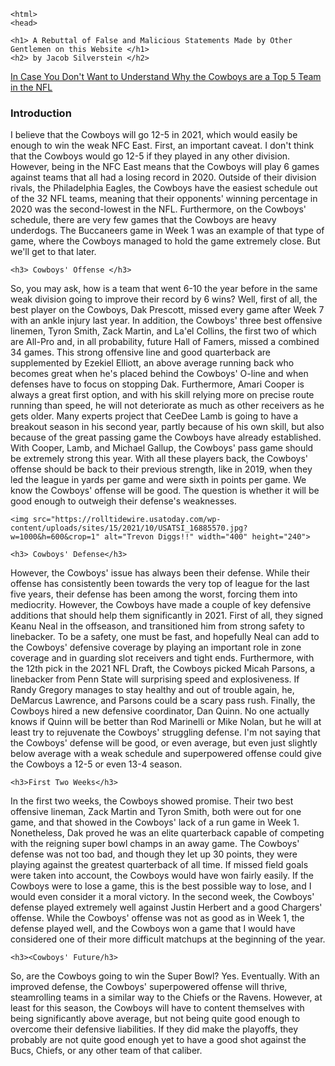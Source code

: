 	<html> 
	<head>
<title> Cowboys Rule </title>
	</head>
	<body>

	<h1> A Rebuttal of False and Malicious Statements Made by Other Gentlemen on this Website </h1>
	<h2> by Jacob Silverstein </h2>
	
<a href="index.html"> In Case You Don't Want to Understand Why the Cowboys are a Top 5 Team in the NFL</a> 



<h3> Introduction </h3>
<p>I believe that the Cowboys will go 12-5 in 2021, which would easily be enough to win the weak NFC East. First, an important caveat. I don't think that the Cowboys would go 12-5 if they played in any other division. However, being in the NFC East means that the Cowboys will play 6 games against teams that all had a losing record in 2020. Outside of their division rivals, the Philadelphia Eagles, the Cowboys have the easiest schedule out of the 32 NFL teams, meaning that their opponents' winning percentage in 2020 was the second-lowest in the NFL. Furthermore, on the Cowboys' schedule, there are very few games that the Cowboys are heavy underdogs. The Buccaneers game in Week 1 was an example of that type of game, where the Cowboys managed to hold the game extremely close. But we'll get to that later. </p>
	
	<h3> Cowboys' Offense </h3>
<p>So, you may ask, how is a team that went 6-10 the year before in the same weak division going to improve their record by 6 wins? Well, first of all, the best player on the Cowboys, Dak Prescott, missed every game after Week 7 with an ankle injury last year. In addition, the Cowboys' three best offensive linemen, Tyron Smith, Zack Martin, and La'el Collins, the first two of which are All-Pro and, in all probability, future Hall of Famers, missed a combined 34 games. This strong offensive line and good quarterback are supplemented by Ezekiel Elliott, an above average running back who becomes great when he's placed behind the Cowboys' O-line and when defenses have to focus on stopping Dak. Furthermore, Amari Cooper is always a great first option, and with his skill relying more on precise route running than speed, he will not deteriorate as much as other receivers as he gets older. Many experts project that CeeDee Lamb is going to have a breakout season in his second year, partly because of his own skill, but also because of the great passing game the Cowboys have already established. With Cooper, Lamb, and Michael Gallup, the Cowboys' pass game should be extremely strong this year. With all these players back, the Cowboys' offense should be back to their previous strength, like in 2019, when they led the league in yards per game and were sixth in points per game. We know the Cowboys' offense will be good. The question is whether it will be good enough to outweigh their defense's weaknesses. </p>

	<img src="https://rolltidewire.usatoday.com/wp-content/uploads/sites/15/2021/10/USATSI_16885570.jpg?w=1000&h=600&crop=1" alt="Trevon Diggs!!" width="400" height="240">

	<h3> Cowboys' Defense</h3>
<p>However, the Cowboys' issue has always been their defense. While their offense has consistently been towards the very top of league for the last five years, their defense has been among the worst, forcing them into mediocrity. However, the Cowboys have made a couple of key defensive additions that should help them significantly in 2021. First of all, they signed Keanu Neal in the offseason, and transitioned him from strong safety to linebacker. To be a safety, one must be fast, and hopefully Neal can add to the Cowboys' defensive coverage by playing an important role in zone coverage and in guarding slot receivers and tight ends. Furthermore, with the 12th pick in the 2021 NFL Draft, the Cowboys picked Micah Parsons, a linebacker from Penn State will surprising speed and explosiveness. If Randy Gregory manages to stay healthy and out of trouble again, he, DeMarcus Lawrence, and Parsons could be a scary pass rush. Finally, the Cowboys hired a new defensive coordinator, Dan Quinn. No one actually knows if Quinn will be better than Rod Marinelli or Mike Nolan, but he will at least try to rejuvenate the Cowboys' struggling defense. I'm not saying that the Cowboys' defense will be good, or even average, but even just slightly below average with a weak schedule and superpowered offense could give the Cowboys a 12-5 or even 13-4 season. </p>

	<h3>First Two Weeks</h3>
<p>In the first two weeks, the Cowboys showed promise. Their two best offensive lineman, Zack Martin and Tyron Smith, both were out for one game, and that showed in the Cowboys' lack of a run game in Week 1. Nonetheless, Dak proved he was an elite quarterback capable of competing with the reigning super bowl champs in an away game. The Cowboys' defense was not too bad, and though they let up 30 points, they were playing against the greatest quarterback of all time. If missed field goals were taken into account, the Cowboys would have won fairly easily. If the Cowboys were to lose a game, this is the best possible way to lose, and I would even consider it a moral victory. In the second week, the Cowboys' defense played extremely well against Justin Herbert and a good Chargers' offense. While the Cowboys' offense was not as good as in Week 1, the defense played well, and the Cowboys won a game that I would have considered one of their more difficult matchups at the beginning of the year. </p>

	<h3><Cowboys' Future/h3>
<p>So, are the Cowboys going to win the Super Bowl? Yes. Eventually. With an improved defense, the Cowboys' superpowered offense will thrive, steamrolling teams in a similar way to the Chiefs or the Ravens. However, at least for this season, the Cowboys will have to content themselves with being significantly above average, but not being quite good enough to overcome their defensive liabilities. If they did make the playoffs, they probably are not quite good enough yet to have a good shot against the Bucs, Chiefs, or any other team of that caliber. </p>


 
